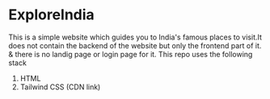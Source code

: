# ExploreIndia

This is a simple website which guides you to India's famous places to visit.It does not contain the backend of the website but only the frontend part of it. & there is no landig page or login page for it.
This repo uses the following stack

1. HTML
2. Tailwind CSS (CDN link)
